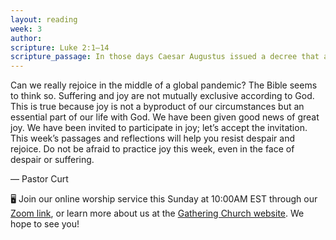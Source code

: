 ```yaml
---
layout: reading
week: 3
author:
scripture: Luke 2:1—14
scripture_passage: In those days Caesar Augustus issued a decree that a census should be taken of the entire Roman world. (This was the first census that took place while Quirinius was governor of Syria.) And everyone went to their own town to register. <br> <br> So Joseph also went up from the town of Nazareth in Galilee to Judea, to Bethlehem the town of David, because he belonged to the house and line of David. He went there to register with Mary, who was pledged to be married to him and was expecting a child. While they were there, the time came for the baby to be born, and she gave birth to her firstborn, a son. She wrapped him in cloths and placed him in a manger, because there was no guest room available for them. <br> <br> And there were shepherds living out in the fields nearby, keeping watch over their flocks at night. An angel of the Lord appeared to them, and the glory of the Lord shone around them, and they were terrified. But the angel said to them, “Do not be afraid. I bring you good news that will cause great joy for all the people. Today in the town of David a Savior has been born to you&#59; he is the Messiah, the Lord. This will be a sign to you&#58; You will find a baby wrapped in cloths and lying in a manger.” <br> <br> Suddenly a great company of the heavenly host appeared with the angel, praising God and saying, <br> <br> “Glory to God in the highest heaven, <br> and on earth peace to those on whom his favor rests.”
---
```


Can we really rejoice in the middle of a global pandemic? The Bible seems to think so. Suffering and joy are not mutually exclusive according to God. This is true because joy is not a byproduct of our circumstances but an essential part of our life with God. We have been given good news of great joy. We have been invited to participate in joy; let’s accept the invitation. This week’s passages and reflections will help you resist despair and rejoice. Do not be afraid to practice joy this week, even in the face of despair or suffering.

<p class="author">— Pastor Curt</p>

<div class="invitation">
	<p>🖥 Join our online worship service this Sunday at 10:00AM EST through our <a href="https://us02web.zoom.us/j/86308074879?pwd=Y2hrbkt3SGtUMnFBSkwzaG9sMDFhdz09">Zoom link</a>, or learn more about us at the <a href="https://www.allgather.org/">Gathering Church website</a>. We hope to see you!</p>
</div>
